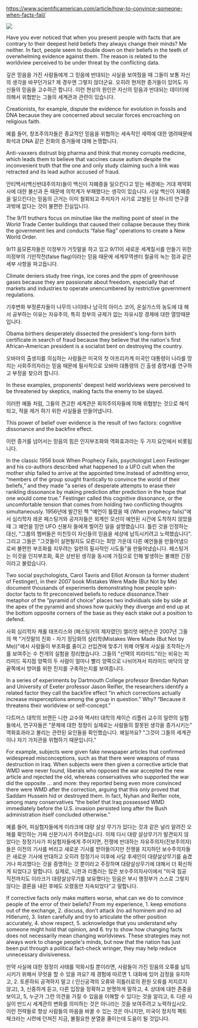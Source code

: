 https://www.scientificamerican.com/article/how-to-convince-someone-when-facts-fail/

![](https://www.scientificamerican.com/sciam/cache/file/9275A3F2-DE6C-4B3C-8090AD8F66863AF0.jpg?w=590&h=393&D82674CC-E1BD-4248-B1BCA13EDDE914FB)

Have you ever noticed that when you present people with facts that are contrary to their deepest held beliefs they always change their minds? Me neither. In fact, people seem to double down on their beliefs in the teeth of overwhelming evidence against them. The reason is related to the worldview perceived to be under threat by the conflicting data.

깊은 믿음을 가진 사람들에게 그 믿음에 반대되는 사실을 보여줬을 때 그들이 보통 자신의 생각을 바꾸던가요? 제 경우엔 그렇지 않더군요. 오히려 현저한 증거들이 있어도 자신들의 믿음을 고수하곤 합니다. 이런 현상의 원인은 자신의 믿음과 반대되는 데이터에 의해서 위협받는 그들의 세계관과 관련이 있습니다.


Creationists, for example, dispute the evidence for evolution in fossils and DNA because they are concerned about secular forces encroaching on religious faith.

예를 들어, 창조주의자들은 종교적인 믿음을 위협하는 세속적인 세력에 대한 염려때문에 화석과 DNA 같은 진화의 증거들에 대해 논쟁합니다.

Anti-vaxxers distrust big pharma and think that money corrupts medicine, which leads them to believe that vaccines cause autism despite the inconvenient truth that the one and only study claiming such a link was retracted and its lead author accused of fraud.

안티백서(백신반대주의자)들이 백신이 자폐증을 일으킨다고 믿는 배경에는 거대 제약회사에 대한 불신과 돈 때문에 의학계가 부패했다는 생각이 있습니다. 사실 백신이 자폐증을 일으킨다는 믿음의 근거는 이미 철회되고 주저자가 사기로 고발된 단 하나의 연구결과밖에 없다는 것이 불편한 진실입니다.

The 9/11 truthers focus on minutiae like the melting point of steel in the World Trade Center buildings that caused their collapse because they think the government lies and conducts “false flag” operations to create a New World Order.

9/11 음모론자들은 미정부가 거짓말을 하고 있고 9/11이 새로운 세계질서를 만들기 위한 미정부의 기만작전(false flag)이라는 믿음 때문에 세계무역센터 철골의 녹는 점과 같은 세부 사항을 파고듭니다.

Climate deniers study tree rings, ice cores and the ppm of greenhouse gases because they are passionate about freedom, especially that of markets and industries to operate unencumbered by restrictive government regulations.

기후변화 부정론자들이 나무의 나이테나 남극의 아이스 코어, 온실가스의 농도에 대 해서 공부하는 이유는 자유주의, 특히 정부의 규제가 없는 자유시장 경제에 대한 열망때문입니다.


Obama birthers desperately dissected the president's long-form birth certificate in search of fraud because they believe that the nation's first African-American president is a socialist bent on destroying the country.

오바마의 출생지를 의심하는 사람들은 미국의 첫 아프리카계 미국인 대통령이 나라를 망치는 사회주의자라는 믿음 때문에 필사적으로 오바마 대통령의 긴 출생 증명서를 연구하고 부정을 찾으려 합니다.


In these examples, proponents' deepest held worldviews were perceived to be threatened by skeptics, making facts the enemy to be slayed.

이러한 예들 처럼, 그들의 견고한 세계관은 회의주의자들에 의해 위협받는 것으로 해석되고, 적을 제거 하기 위한 사실들을 만들어냅니다.


This power of belief over evidence is the result of two factors: cognitive dissonance and the backfire effect.

이런 증거를 넘어서는 믿음의 힘은 인지부조화와 역화효과라는 두 가지 요인에서 비롯됩니다.

In the classic 1956 book When Prophecy Fails, psychologist Leon Festinger and his co-authors described what happened to a UFO cult when the mother ship failed to arrive at the appointed time.Instead of admitting error, “members of the group sought frantically to convince the world of their beliefs,” and they made “a series of desperate attempts to erase their rankling dissonance by making prediction after prediction in the hope that one would come true.” Festinger called this cognitive dissonance, or the uncomfortable tension that comes from holding two conflicting thoughts simultaneously.
1956년에 발간된 책 "예언이 틀렸을 때 (When prophecy fails)"에서 심리학자 레온 페스팅거와 공저자들은 외계인 모선이 예언된 시간에 도착하지 않았을 때 그 예언을 믿언 UFO 신봉자 들에게 벌어진 일을 설명했습니다.
틀린 것을 인정하는 대신, "그룹의 멤버들은 미친듯이 자신들의 믿음을 세상에 납득시키려고 노력했습니다". 그리고 그들은 "그것들이 실현될지도 모른다는 희망 가운데 다른 예언들을 만들어냄으로써 불편한 부조화를 지우려는 일련의 필사적인 시도들"을 만들어냈습니다.
페스팅거는 이것을 인지부조화, 혹은 상반된 생각을 동시에 가짐으로 인해 발생하는 불쾌한 긴장 이라고 불렀습니다.

Two social psychologists, Carol Tavris and Elliot Aronson (a former student of Festinger), in their 2007 book Mistakes Were Made (But Not by Me) document thousands of experiments demonstrating how people spin-doctor facts to fit preconceived beliefs to reduce dissonance.Their metaphor of the “pyramid of choice” places two individuals side by side at the apex of the pyramid and shows how quickly they diverge and end up at the bottom opposite corners of the base as they each stake out a position to defend.

사회 심리학자 캐롤 태프리스와 (페스팅거의 제자였던) 엘리엇 애런슨은 2007년 그들의 책 "거짓말의 진화 - 자기 정당화의 심리학(Mistakes Were Made (But Not by Me))"에서 사람들이 부조화를 줄이고 선입견에 맞추기 위해 어떻게 사실을 조작하는가를 보여주는 수 천개의 실험을 정리했습니다.
그들의 "선택의 피라미드"라는 비유는 피라미드 꼭지점 양쪽의 두 사람이 얼마나 빨리 양쪽으로 나뉘어져서 피라미드 바닥의 양 끝쪽에서 방어를 위한 진지를 구축하는지를 보여줍니다.


In a series of experiments by Dartmouth College professor Brendan Nyhan and University of Exeter professor Jason Reifler, the researchers identify a related factor they call the backfire effect “in which corrections actually increase misperceptions among the group in question.” Why? “Because it threatens their worldview or self-concept.”

다트머스 대학의 브랜든 니한 교수와 엑서터 대학의 제이슨 리플러 교수의 일련의 실험들에서, 연구자들은 "문제에 대한 정정이 실제로는 사람들의 잘못된 생각을 증가시키는" 역화효과라고 불리는 관련된 요인들을 확인했습니다.
왜일까요? "그것이 그들의 세계관이나 자기 가치관을 위협하기 때문입니다."



For example, subjects were given fake newspaper articles that confirmed widespread misconceptions, such as that there were weapons of mass destruction in Iraq. When subjects were then given a corrective article that WMD were never found, liberals who opposed the war accepted the new article and rejected the old, whereas conservatives who supported the war did the opposite ... and more: they reported being even more convinced there were WMD after the correction, arguing that this only proved that Saddam Hussein hid or destroyed them. In fact, Nyhan and Reifler note, among many conservatives “the belief that Iraq possessed WMD immediately before the U.S. invasion persisted long after the Bush administration itself concluded otherwise.”

예를 들어, 피실험자들에게 이라크에 대량 살상 무기가 있다는 것과 같은 널리 알려진 오해를 확인하는 가짜 신문기사가 주어졌습니다.
이제 다시 대량 살상무기가 발견되지 않았다는 정정기사가 피실험자들에게 주어지면, 전쟁에 반대하는 자유주의자(진보주의자)들은 이전의 기사를 버리고 새로운 기사를 받아들이지만 전쟁을 지지하던 보수주의자들은 새로운 기사에 반대하고 오히려 정정기사 이후에 사담 후세인이 대량살상무기를 숨겼거나 파괴했다는 것을 증명하는 것 뿐이라고 주장하며 대량살상무기에 대해서 더 확신하게 되었다고 말합니다. 실제로, 니한과 리플러는 많은 보수주의자사이에서  "미국 침공 직전까지도 이라크가 대량살상무기를 보유했다는 믿음은 부시 행정부가 스스로 그렇지 않다는 결론을 내린 후에도 오랬동안 지속되었다"고 말합니다.

If corrective facts only make matters worse, what can we do to convince people of the error of their beliefs? From my experience, 1. keep emotions out of the exchange, 2. discuss, don't attack (no ad hominem and no ad Hitlerum), 3. listen carefully and try to articulate the other position accurately, 4. show respect, 5. acknowledge that you understand why someone might hold that opinion, and 6. try to show how changing facts does not necessarily mean changing worldviews. These strategies may not always work to change people's minds, but now that the nation has just been put through a political fact-check wringer, they may help reduce unnecessary divisiveness.

만약 사실에 대한 정정이 사태를 악화시킬 뿐이라면, 사람들이 가진 믿음의 오류를 납득시키기 위해서 무엇을 할 수 있을 까요? 제 경험에 따르면 1. 대화에 있어 감정을 유지하고, 2. 토론하되 공격하지 말고 ( 인신공격의 오류와 히틀러로의 환원 오류를 저지르지 않고), 3, 신중하게 듣고, 다른 입장을 정확하고 분명하게 말하고, 4. 상대에 대한 존중을 보이고, 5, 누군가 그런 의견을 가질 수 있음을 이해할 수 있다는 것을 알리고, 6. 다른 사실이 반드시 세계관의 변화를 의미하는 것은 아니라는 것을 보여주려고 노력하십시오. 이런 전략들로 항상 사람들의 마음을 바꿀 수 있는 것은 아니지만, 미국이 정치적 팩트 체크라는 시련에 던져진 지금, 불필요한 분열을 줄이는데 도움이 될 것입니다.

